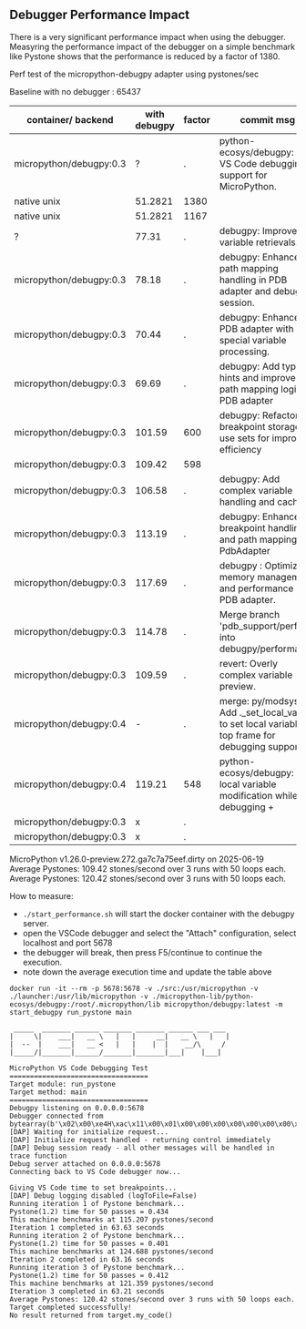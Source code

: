 ## Debugger Performance Impact 

There is a very significant performance impact when using the debugger.
Measyring the performance impact of the debugger on a simple benchmark like Pystone 
shows that the performance is reduced by a factor of 1380.


Perf test of the micropython-debugpy adapter using pystones/sec

Baseline with no debugger : 65437

 container/ backend |  with debugpy | factor  | commit msg
-----------------|------------------|------|--------
  micropython/debugpy:0.3 | ? | .  | python-ecosys/debugpy: Add VS Code debugging support for MicroPython.
 native unix   |  51.2821  | 1380 |
 native unix   |  51.2821  | 1167  |
  ? | 77.31| .  | debugpy: Improve variable retrievals.
 micropython/debugpy:0.3 | 78.18 | .  | debugpy: Enhance path mapping handling in PDB adapter and debug session.
 micropython/debugpy:0.3 | 70.44 | .  | debugpy: Enhance PDB adapter with special variable processing.
 micropython/debugpy:0.3 | 69.69 | .  | debugpy: Add type hints and improve path mapping logic in PDB adapter
 micropython/debugpy:0.3| 101.59  | 600 | debugpy: Refactor breakpoint storage to use sets for improved efficiency
 micropython/debugpy:0.3 |109.42 | 598  |
 micropython/debugpy:0.3 | 106.58 | .  | debugpy: Add complex variable handling and caching.
 micropython/debugpy:0.3 | 113.19 | .  | debugpy: Enhance breakpoint handling and path mapping in PdbAdapter
 micropython/debugpy:0.3 | 117.69 | .  | debugpy : Optimize memory management and performance in PDB adapter.
 micropython/debugpy:0.3 | 114.78 | .  | Merge branch 'pdb_support/perf2' into debugpy/performance
 micropython/debugpy:0.3 | 109.59  | .  | revert: Overly complex variable preview.
  micropython/debugpy:0.4 |-   | .  | merge: py/modsys: Add ._set_local_var()  to set local variable in top frame for debugging support.
  micropython/debugpy:0.4 |119.21  | 548  | python-ecosys/debugpy: Add local variable modification while debugging + 
 micropython/debugpy:0.3 |x | .  |
  micropython/debugpy:0.3 |x | .  |
 
 <!-- optimised should_stop | docker/unix | 120.42 | 544 -->
 


MicroPython v1.26.0-preview.272.ga7c7a75eef.dirty on 2025-06-19
Average Pystones: 109.42 stones/second over 3 runs with 50 loops each. 
Average Pystones: 120.42 stones/second over 3 runs with 50 loops each.


How to measure:

 - `./start_performance.sh` will start the docker container with the debugpy server.
 - open the VSCode debugger and select the "Attach" configuration, select localhost and port 5678
 - the debugger will break, then press F5/continue to continue the execution.
 - note down the average execution time and update the table above


```
docker run -it --rm -p 5678:5678 -v ./src:/usr/micropython -v ./launcher:/usr/lib/micropython -v ./micropython-lib/python-ecosys/debugpy:/root/.micropython/lib micropython/debugpy:latest -m start_debugpy run_pystone main 

 _____  _______ ______ _______ _______ ______ ___ ___
|     \|    ___|   __ \   |   |     __|   __ \   |   |
|  --  |    ___|   __ <   |   |    |  |    __/\     /
|_____/|_______|______/_______|_______|___|    |___|

MicroPython VS Code Debugging Test
==================================
Target module: run_pystone
Target method: main
==================================
Debugpy listening on 0.0.0.0:5678
Debugger connected from bytearray(b'\x02\x00\xe4H\xac\x11\x00\x01\x00\x00\x00\x00\x00\x00\x00\x00')
[DAP] Waiting for initialize request...
[DAP] Initialize request handled - returning control immediately
[DAP] Debug session ready - all other messages will be handled in trace function
Debug server attached on 0.0.0.0:5678
Connecting back to VS Code debugger now...

Giving VS Code time to set breakpoints...
[DAP] Debug logging disabled (logToFile=False)
Running iteration 1 of Pystone benchmark...
Pystone(1.2) time for 50 passes = 0.434
This machine benchmarks at 115.207 pystones/second
Iteration 1 completed in 63.63 seconds
Running iteration 2 of Pystone benchmark...
Pystone(1.2) time for 50 passes = 0.401
This machine benchmarks at 124.688 pystones/second
Iteration 2 completed in 63.16 seconds
Running iteration 3 of Pystone benchmark...
Pystone(1.2) time for 50 passes = 0.412
This machine benchmarks at 121.359 pystones/second
Iteration 3 completed in 63.21 seconds
Average Pystones: 120.42 stones/second over 3 runs with 50 loops each.
Target completed successfully!
No result returned from target.my_code()
```
